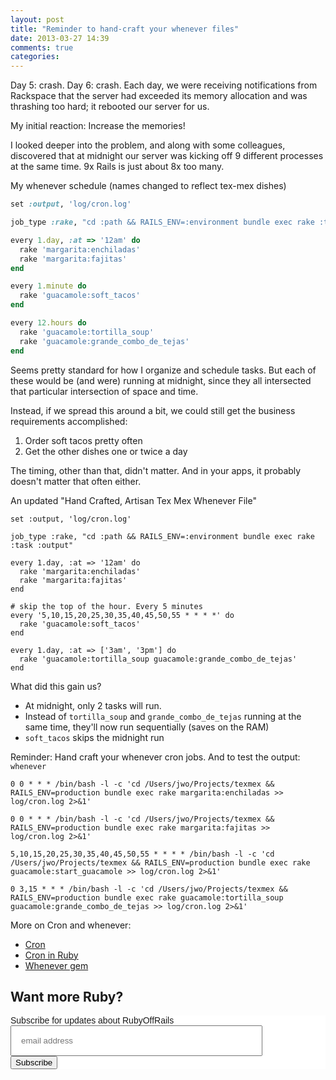 ```yaml
---
layout: post
title: "Reminder to hand-craft your whenever files"
date: 2013-03-27 14:39
comments: true
categories: 
---
```


Day 5: crash. Day 6: crash. Each day, we were receiving notifications from
Rackspace that the server had exceeded its memory allocation and was thrashing
too hard; it rebooted our server for us.

My initial reaction: Increase the memories!

I looked deeper into the problem, and along with some colleagues, discovered
that at midnight our server was kicking off 9 different processes at the same 
time. 9x Rails is just about 8x too many.

<!-- more -->

My whenever schedule (names changed to reflect tex-mex dishes)

```ruby
set :output, 'log/cron.log'

job_type :rake, "cd :path && RAILS_ENV=:environment bundle exec rake :task :output"

every 1.day, :at => '12am' do
  rake 'margarita:enchiladas'
  rake 'margarita:fajitas'
end

every 1.minute do
  rake 'guacamole:soft_tacos'
end

every 12.hours do
  rake 'guacamole:tortilla_soup'
  rake 'guacamole:grande_combo_de_tejas'
end
```

Seems pretty standard for how I organize and schedule tasks. But each of these
would be (and were) running at midnight, since they all intersected that particular
intersection of space and time.

Instead, if we spread this around a bit, we could still get the business
requirements accomplished:

1. Order soft tacos pretty often
2. Get the other dishes one or twice a day

The timing, other than that, didn't matter. And in your apps, it probably
doesn't matter that often either.

An updated "Hand Crafted, Artisan Tex Mex Whenever File"

```
set :output, 'log/cron.log'

job_type :rake, "cd :path && RAILS_ENV=:environment bundle exec rake :task :output"

every 1.day, :at => '12am' do
  rake 'margarita:enchiladas'
  rake 'margarita:fajitas'
end

# skip the top of the hour. Every 5 minutes
every '5,10,15,20,25,30,35,40,45,50,55 * * * *' do
  rake 'guacamole:soft_tacos'
end

every 1.day, :at => ['3am', '3pm'] do
  rake 'guacamole:tortilla_soup guacamole:grande_combo_de_tejas'
end
```

What did this gain us?

* At midnight, only 2 tasks will run.
* Instead of `tortilla_soup` and `grande_combo_de_tejas` running at the same time, they'll now run sequentially (saves on the RAM) 
* `soft_tacos` skips the midnight run

Reminder: Hand craft your whenever cron jobs. And to test the output: `whenever`

```
0 0 * * * /bin/bash -l -c 'cd /Users/jwo/Projects/texmex && RAILS_ENV=production bundle exec rake margarita:enchiladas >> log/cron.log 2>&1'

0 0 * * * /bin/bash -l -c 'cd /Users/jwo/Projects/texmex && RAILS_ENV=production bundle exec rake margarita:fajitas >> log/cron.log 2>&1'

5,10,15,20,25,30,35,40,45,50,55 * * * * /bin/bash -l -c 'cd /Users/jwo/Projects/texmex && RAILS_ENV=production bundle exec rake guacamole:start_guacamole >> log/cron.log 2>&1'

0 3,15 * * * /bin/bash -l -c 'cd /Users/jwo/Projects/texmex && RAILS_ENV=production bundle exec rake guacamole:tortilla_soup guacamole:grande_combo_de_tejas >> log/cron.log 2>&1'
```

More on Cron and whenever:

* [Cron](http://en.wikipedia.org/wiki/Cron)
* [Cron in Ruby](http://railscasts.com/episodes/164-cron-in-ruby)
* [Whenever gem](https://github.com/javan/whenever)

Want more Ruby?
---------------

<!-- Begin MailChimp Signup Form -->
<link href="http://cdn-images.mailchimp.com/embedcode/slim-081711.css" rel="stylesheet" type="text/css">
<style type="text/css">
    #mc_embed_signup{background:#fff; clear:left; font:14px Helvetica,Arial,sans-serif; }
    /* Add your own MailChimp form style overrides in your site stylesheet or in this style block.
       We recommend moving this block and the preceding CSS link to the HEAD of your HTML file. */
</style>
<div id="mc_embed_signup">
<form action="http://rubyoffrails.us6.list-manage.com/subscribe/post?u=aebdb7c9619330f7cc1bfcdf9&amp;id=8310b1a92e" method="post" id="mc-embedded-subscribe-form" name="mc-embedded-subscribe-form" class="validate" target="_blank" novalidate>
    <label for="mce-EMAIL">Subscribe for updates about RubyOffRails</label>
    <input type="email" value="" name="EMAIL" class="email" id="mce-EMAIL" placeholder="email address" required style="padding: 15px; width: 80%">
    <div class="clear"><input type="submit" value="Subscribe" name="subscribe" id="mc-embedded-subscribe" class="button"></div>
</form>
</div>

<!--End mc_embed_signup-->
